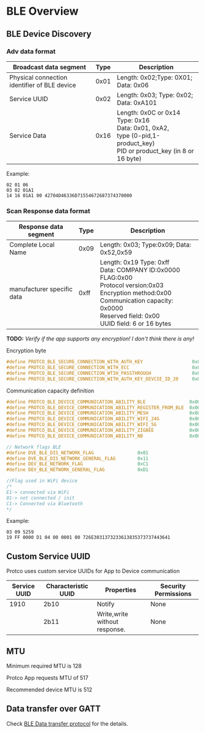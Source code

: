 
# BLE Overview  

## BLE Device Discovery  

### Adv data format

Broadcast data segment | Type | Description
---- | ---- | ----
 Physical connection identifier of BLE device | 0x01 | Length: 0x02;Type: 0X01; Data: 0x06
 Service UUID | 0x02 | Length: 0x03; Type: 0x02; Data: 0xA101
 Service Data | 0x16 | Length: 0x0C or 0x14<br/> Type: 0x16<br/> Data: 0x01, 0xA2,<br/> type (0-pid,1-product_key) <br/>PID or product_key (in 8 or 16 byte)

Example:  

```TEXT
02 01 06 
03 02 01A1
14 16 01A1 00 42704D46336D71554672687374370000
```

### Scan Response data format

Response data segment | Type | Description
--- | --- | ---
 Complete Local Name | 0x09 | Length: 0x03; Type:0x09; Data: 0x52,0x59
 manufacturer specific data | 0xff | Length: 0x19 Type: 0xff<br/>Data: COMPANY ID:0x0000<br/> FLAG:0x00<br/> Protocol version:0x03<br/> Encryption method:0x00<br/> Communication capacity: 0x0000<br/> Reserved field: 0x00<br/> UUID field: 6 or 16 bytes

**TODO:** _Verify if the app supports any encryption! I don't think there is any!_

Encryption byte  

```C
#define PROTCO_BLE_SECURE_CONNECTION_WITH_AUTH_KEY                  0x00
#define PROTCO_BLE_SECURE_CONNECTION_WITH_ECC                       0x01
#define PROTCO_BLE_SECURE_CONNECTION_WTIH_PASSTHROUGH               0x02
#define PROTCO_BLE_SECURE_CONNECTION_WITH_AUTH_KEY_DEVCIE_ID_20     0x03
```

Communication capacity definition  

```C
#define PROTCO_BLE_DEVICE_COMMUNICATION_ABILITY_BLE                0x0000
#define PROTCO_BLE_DEVICE_COMMUNICATION_ABILITY_REGISTER_FROM_BLE  0x0001
#define PROTCO_BLE_DEVICE_COMMUNICATION_ABILITY_MESH               0x0002
#define PROTCO_BLE_DEVICE_COMMUNICATION_ABILITY_WIFI_24G           0x0004
#define PROTCO_BLE_DEVICE_COMMUNICATION_ABILITY_WIFI_5G            0x0008
#define PROTCO_BLE_DEVICE_COMMUNICATION_ABILITY_ZIGBEE             0x0010
#define PROTCO_BLE_DEVICE_COMMUNICATION_ABILITY_NB                 0x0020
```

```C
// Network flags BLE
#define DVE_BLE_DIS_NETWORK_FLAG                0x01
#define DVE_BLE_DIS_NETWORK_GENERAL_FLAG        0x11
#define DEV_BLE_NETWORK_FLAG                    0xC1
#define DEV_BLE_NETWORK_GENERAL_FLAG            0xD1

//Flag used in WiFi device
/*
E1-> connected via WiFi
01-> not connected / init
C1-> Connected via Bluetooth
*/
```

Example:  

```TEXT
03 09 5259
19 FF 0000 D1 04 00 0001 00 726E3031373233613835373737443641
```

## Custom Service UUID  

Protco uses custom service UUIDs for App to Device communication  

Service UUID | Characteristic UUID | Properties | Security Permissions
---- | ---- | ---- | ----
 1910 | 2b10 | Notify | None
 &nbsp; | 2b11 | Write,write without response. | None

## MTU  

Minimum required MTU is 128  

Protco App requests MTU of 517  

Recommended device MTU is 512  

## Data transfer over GATT  

Check [BLE Data transfer protocol](ble_data_transfer_protocol.md) for the details.  
